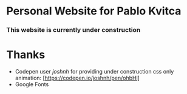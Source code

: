 # Personal Website for Pablo Kvitca
### This website is currently under construction

# Thanks
 - Codepen user *joshnh* for providing under construction css only animation: [https://codepen.io/joshnh/pen/ohbHl]
 - Google Fonts
